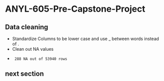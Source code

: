 # ANYL-605-Pre-Capstone-Project


## Data cleaning

* Standardize Columns to be lower case and use _ between words instead of .
* Clean out NA values
*      288 NA out of 53940 rows


## next section
